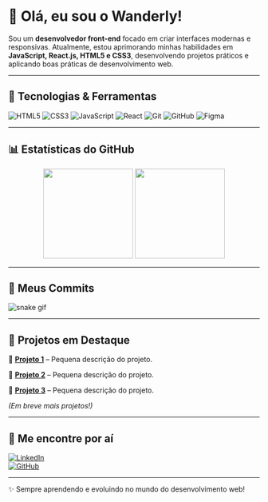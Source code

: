 # 👋 Olá, eu sou o Wanderly!

Sou um **desenvolvedor front-end** focado em criar interfaces modernas e responsivas. Atualmente, estou aprimorando minhas habilidades em **JavaScript, React.js, HTML5 e CSS3**, desenvolvendo projetos práticos e aplicando boas práticas de desenvolvimento web.

---

## 🚀 Tecnologias & Ferramentas

![HTML5](https://img.shields.io/badge/HTML5-%23E34F26.svg?style=for-the-badge&logo=html5&logoColor=white)
![CSS3](https://img.shields.io/badge/CSS3-%231572B6.svg?style=for-the-badge&logo=css3&logoColor=white)
![JavaScript](https://img.shields.io/badge/JavaScript-%23F7DF1E.svg?style=for-the-badge&logo=javascript&logoColor=black)
![React](https://img.shields.io/badge/React-%2320232a.svg?style=for-the-badge&logo=react&logoColor=%2361DAFB)
![Git](https://img.shields.io/badge/Git-%23F05033.svg?style=for-the-badge&logo=git&logoColor=white)
![GitHub](https://img.shields.io/badge/GitHub-%23121011.svg?style=for-the-badge&logo=github&logoColor=white)
![Figma](https://img.shields.io/badge/Figma-%23F24E1E.svg?style=for-the-badge&logo=figma&logoColor=white)

---

## 📊 Estatísticas do GitHub  

<div align="center">
  <img height="180em" src="https://github-readme-stats.vercel.app/api?username=wanderlywrs&show_icons=true&theme=radical"/>
  <img height="180em" src="https://github-readme-stats.vercel.app/api/top-langs/?username=wanderlywrs&layout=compact&theme=radical"/>
</div>

---

## 🐍 Meus Commits  
![snake gif](https://raw.githubusercontent.com/wanderlywrs/wanderlywrs/output/dist/github-snake.svg)

---

## 📌 Projetos em Destaque

🔹 [**Projeto 1**](#) – Pequena descrição do projeto.

🔹 [**Projeto 2**](#) – Pequena descrição do projeto.

🔹 [**Projeto 3**](#) – Pequena descrição do projeto.

_(Em breve mais projetos!)_

---

## 🚀 Me encontre por aí  

[![LinkedIn](https://img.shields.io/badge/-LinkedIn-blue?style=for-the-badge&logo=Linkedin&logoColor=white)](https://linkedin.com/in/wanderlywrs)  
[![GitHub](https://img.shields.io/badge/-GitHub-black?style=for-the-badge&logo=GitHub&logoColor=white)](https://github.com/wanderlywrs)  

---

✨ Sempre aprendendo e evoluindo no mundo do desenvolvimento web!
